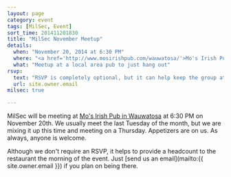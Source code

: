 ```yaml
---
layout: page
category: event
tags: [MilSec, Event]
sort_time: 201411201830
title: "MilSec November Meetup"
details:
  when: "November 20, 2014 at 6:30 PM"
  where: "<a href='http://www.mosirishpub.com/wauwatosa/'>Mo's Irish Pub in Wauwatosa</a>"
  what: "Meetup at a local area pub to just hang out"
rsvp:
  text: "RSVP is completely optional, but it can help keep the group at the same table"
  url: site.owner.email
milsec: true

---
```

MilSec will be meeting at [Mo's Irish Pub in Wauwatosa](http://www.mosirishpub.com/wauwatosa/) at 6:30 PM on November 20th. We usually meet the last Tuesday of the month, but we are mixing it up this time and meeting on a Thursday. Appetizers are on us. As always, anyone is welcome.

Although we don't require an RSVP, it helps to provide a headcount to the restaurant the morning of the event. Just [send us an email](mailto:{{ site.owner.email }}) if you plan on being there.
